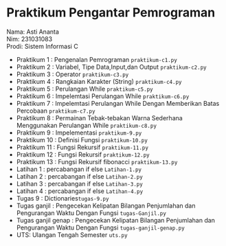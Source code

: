 # Praktikum Pengantar Pemrograman 
<div>Nama: Asti Ananta </div>
<div>Nim: 231031083 </div>
<div>Prodi: Sistem Informasi C </div>

* Praktikum 1 : Pengenalan Pemrograman  `praktikum-c1.py`
* Praktikum 2 : Variabel, Tipe Data,Input,dan Output `praktikum-c2.py`
* Praktikum 3 : Operator `praktikum-c3.py`
* Praktikum 4 : Rangkaian Karakter (String) `praktikum-c4.py`
* Praktikum 5 : Perulangan While `praktikum-c5.py`
* Praktikum 6 : Impelemtasi Perulangan While `praktikum-c6.py`
* Praktikum 7 : Impelemtasi Perulangan While Dengan Memberikan Batas Percobaan `praktikum-c7.py`
* Praktikum 8 : Permainan Tebak-tebakan Warna Sederhana Menggunakan Perulangan While  `praktikum-c8.py`
* Praktikum 9 : Impelementasi  `praktikum-9.py`
* Praktikum 10 : Definisi Fungsi  `praktikum-10.py`
* Praktikum 11 : Fungsi Rekursif  `praktikum-11.py`
* Praktikum 12 : Fungsi Rekursif  `praktikum-12.py`
* Praktikum 13 : Fungsi Rekursif fibonacci `praktikum-13.py`
* Latihan 1 : percabangan if else `Latihan-1.py`
* Latihan 2 : percabangan if else `Latihan-2.py`
* Latihan 3 : percabangan if else `Latihan-3.py`
* Latihan 4 : percabangan if else `Latihan-4.py`
* Tugas 9 : Dictionaries`tugas-9.py`
* Tugas ganjil : Pengecekan Kelipatan Bilangan Penjumlahan dan Pengurangan Waktu Dengan Fungsi `tugas-Ganjil.py`
* Tugas ganjil genap : Pengecekan Kelipatan Bilangan Penjumlahan dan Pengurangan Waktu Dengan Fungsi `tugas-ganjil-genap.py`
* UTS: Ulangan Tengah Semester `uts.py`
